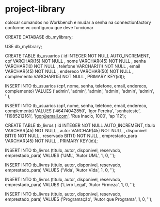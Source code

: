 # project-library

colocar comandos no Workbench e mudar a senha na connectionfactory conforme vc configurou que deve funcionar

CREATE DATABASE db_mylibrary;

USE db_mylibrary;

CREATE TABLE tb_usuarios (
  id INTEGER  NOT NULL   AUTO_INCREMENT,
  cpf VARCHAR(15)  NOT NULL  ,
  nome VARCHAR(45)  NOT NULL  ,
  senha VARCHAR(10)  NOT NULL  ,
  telefone VARCHAR(11)  NOT NULL  ,
  email VARCHAR(45)  NOT NULL  ,
  endereco VARCHAR(50)  NOT NULL  ,
  complemento VARCHAR(15) NOT NULL  ,
  PRIMARY KEY(id));

INSERT INTO tb_usuarios (cpf, nome, senha, telefone, email, endereco, complemento)
VALUES ('admin', 'admin', 'admin', 'admin', 'admin', 'admin', '');

INSERT INTO tb_usuarios (cpf, nome, senha, telefone, email, endereco, complemento)
VALUES ('46474042850', 'Igor Pereira', 'senhateste', '11985212161', 'igor@email.com', 'Rua Inacio, 1000', 'ap 112');

CREATE TABLE tb_livros (
  id INTEGER  NOT NULL   AUTO_INCREMENT,
  titulo VARCHAR(45)  NOT NULL  ,
  autor VARCHAR(45)  NOT NULL  ,
  disponivel BIT(1)  NOT NULL  ,
  reservado BIT(1)  NOT NULL    ,
  emprestado_para VARCHAR(45) NOT NULL  ,
PRIMARY KEY(id));

INSERT INTO tb_livros (titulo, autor, disponivel, reservado, emprestado_para)
VALUES ('UML', 'Autor UML', 1, 0, '');

INSERT INTO tb_livros (titulo, autor, disponivel, reservado, emprestado_para)
VALUES ('Vida', 'Autor Vida', 1, 0, '');

INSERT INTO tb_livros (titulo, autor, disponivel, reservado, emprestado_para)
VALUES ('Livro Legal', 'Autor Firmeza', 1, 0, '');

INSERT INTO tb_livros (titulo, autor, disponivel, reservado, emprestado_para)
VALUES ('Programação', 'Autor que Programa', 1, 0, '');
